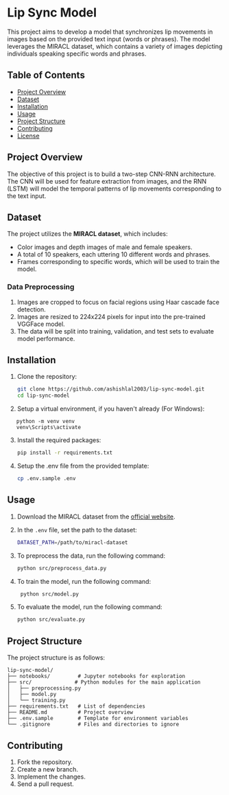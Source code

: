 # Lip Sync Model

This project aims to develop a model that synchronizes lip movements in images based on the provided text input (words or phrases). The model leverages the MIRACL dataset, which contains a variety of images depicting individuals speaking specific words and phrases.

## Table of Contents

- [Project Overview](#project-overview)
- [Dataset](#dataset)
- [Installation](#installation)
- [Usage](#usage)
- [Project Structure](#project-structure)
- [Contributing](#contributing)
- [License](#license)

## Project Overview

The objective of this project is to build a two-step CNN-RNN architecture. The CNN will be used for feature extraction from images, and the RNN (LSTM) will model the temporal patterns of lip movements corresponding to the text input. 

## Dataset

The project utilizes the **MIRACL dataset**, which includes:

- Color images and depth images of male and female speakers.
- A total of 10 speakers, each uttering 10 different words and phrases.
- Frames corresponding to specific words, which will be used to train the model.

### Data Preprocessing

1. Images are cropped to focus on facial regions using Haar cascade face detection.
2. Images are resized to 224x224 pixels for input into the pre-trained VGGFace model.
3. The data will be split into training, validation, and test sets to evaluate model performance.

## Installation

1. Clone the repository:
   ```bash
   git clone https://github.com/ashishlal2003/lip-sync-model.git
   cd lip-sync-model

2. Setup a virtual environment, if you haven't already (For Windows):
  ```
     python -m venv venv
     venv\Scripts\activate
   ```
   

3. Install the required packages:
   ```bash
   pip install -r requirements.txt

4. Setup the .env file from the provided template:
   ```bash
   cp .env.sample .env

## Usage

1. Download the MIRACL dataset from the [official website](https://sites.google.com/site/achrafbenhamadou/-datasets/miracl-vc1).

2. In the ```.env``` file, set the path to the dataset:
   ```bash
   DATASET_PATH=/path/to/miracl-dataset

3. To preprocess the data, run the following command:
   ```bash
   python src/preprocess_data.py

4. To train the model, run the following command:
   ```bash
    python src/model.py

5. To evaluate the model, run the following command:
   ```bash
   python src/evaluate.py

## Project Structure

The project structure is as follows:

```
lip-sync-model/
├── notebooks/         # Jupyter notebooks for exploration
├── src/              # Python modules for the main application
│   ├── preprocessing.py
│   ├── model.py
│   └── training.py
├── requirements.txt   # List of dependencies
├── README.md          # Project overview
├── .env.sample        # Template for environment variables
└── .gitignore         # Files and directories to ignore
```

## Contributing

1. Fork the repository.
2. Create a new branch.
3. Implement the changes.
4. Send a pull request.
